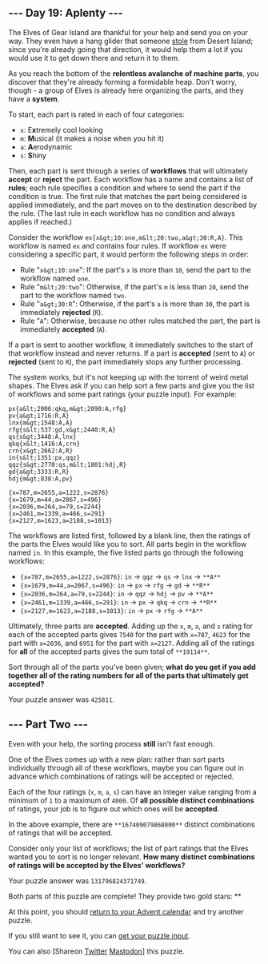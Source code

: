 
## --- Day 19: Aplenty ---

The Elves of Gear Island are thankful for your help and send you on your way. They even have a hang glider that someone [stole](9) from Desert Island; since you're already going that direction, it would help them a lot if you would use it to get down there and return it to them.

As you reach the bottom of the **relentless avalanche of machine parts**, you discover that they're already forming a formidable heap. Don't worry, though - a group of Elves is already here organizing the parts, and they have a **system**.

To start, each part is rated in each of four categories:

- `x`: E**x**tremely cool looking
- `m`: **M**usical (it makes a noise when you hit it)
- `a`: **A**erodynamic
- `s`: **S**hiny

Then, each part is sent through a series of **workflows** that will ultimately **accept** or **reject** the part. Each workflow has a name and contains a list of **rules**; each rule specifies a condition and where to send the part if the condition is true. The first rule that matches the part being considered is applied immediately, and the part moves on to the destination described by the rule. (The last rule in each workflow has no condition and always applies if reached.)

Consider the workflow `ex{x&gt;10:one,m&lt;20:two,a&gt;30:R,A}`. This workflow is named `ex` and contains four rules. If workflow `ex` were considering a specific part, it would perform the following steps in order:

- Rule "`x&gt;10:one`": If the part's `x` is more than `10`, send the part to the workflow named `one`.
- Rule "`m&lt;20:two`": Otherwise, if the part's `m` is less than `20`, send the part to the workflow named `two`.
- Rule "`a&gt;30:R`": Otherwise, if the part's `a` is more than `30`, the part is immediately **rejected** (`R`).
- Rule "`A`": Otherwise, because no other rules matched the part, the part is immediately **accepted** (`A`).

If a part is sent to another workflow, it immediately switches to the start of that workflow instead and never returns. If a part is **accepted** (sent to `A`) or **rejected** (sent to `R`), the part immediately stops any further processing.

The system works, but it's not keeping up with the torrent of weird metal shapes. The Elves ask if you can help sort a few parts and give you the list of workflows and some part ratings (your puzzle input). For example:

```
px{a&lt;2006:qkq,m&gt;2090:A,rfg}
pv{a&gt;1716:R,A}
lnx{m&gt;1548:A,A}
rfg{s&lt;537:gd,x&gt;2440:R,A}
qs{s&gt;3448:A,lnx}
qkq{x&lt;1416:A,crn}
crn{x&gt;2662:A,R}
in{s&lt;1351:px,qqz}
qqz{s&gt;2770:qs,m&lt;1801:hdj,R}
gd{a&gt;3333:R,R}
hdj{m&gt;838:A,pv}

{x=787,m=2655,a=1222,s=2876}
{x=1679,m=44,a=2067,s=496}
{x=2036,m=264,a=79,s=2244}
{x=2461,m=1339,a=466,s=291}
{x=2127,m=1623,a=2188,s=1013}

```

The workflows are listed first, followed by a blank line, then the ratings of the parts the Elves would like you to sort. All parts begin in the workflow named `in`. In this example, the five listed parts go through the following workflows:

- `{x=787,m=2655,a=1222,s=2876}`: `in` -&gt; `qqz` -&gt; `qs` -&gt; `lnx` -&gt; `**A**`
- `{x=1679,m=44,a=2067,s=496}`: `in` -&gt; `px` -&gt; `rfg` -&gt; `gd` -&gt; `**R**`
- `{x=2036,m=264,a=79,s=2244}`: `in` -&gt; `qqz` -&gt; `hdj` -&gt; `pv` -&gt; `**A**`
- `{x=2461,m=1339,a=466,s=291}`: `in` -&gt; `px` -&gt; `qkq` -&gt; `crn` -&gt; `**R**`
- `{x=2127,m=1623,a=2188,s=1013}`: `in` -&gt; `px` -&gt; `rfg` -&gt; `**A**`

Ultimately, three parts are **accepted**. Adding up the `x`, `m`, `a`, and `s` rating for each of the accepted parts gives `7540` for the part with `x=787`, `4623` for the part with `x=2036`, and `6951` for the part with `x=2127`. Adding all of the ratings for **all** of the accepted parts gives the sum total of `**19114**`.

Sort through all of the parts you've been given; **what do you get if you add together all of the rating numbers for all of the parts that ultimately get accepted?**

Your puzzle answer was `425811`.

## --- Part Two ---

Even with your help, the sorting process **still** isn't fast enough.

One of the Elves comes up with a new plan: rather than sort parts individually through all of these workflows, maybe you can figure out in advance which combinations of ratings will be accepted or rejected.

Each of the four ratings (`x`, `m`, `a`, `s`) can have an integer value ranging from a minimum of `1` to a maximum of `4000`. Of **all possible distinct combinations** of ratings, your job is to figure out which ones will be **accepted**.

In the above example, there are `**167409079868000**` distinct combinations of ratings that will be accepted.

Consider only your list of workflows; the list of part ratings that the Elves wanted you to sort is no longer relevant. **How many distinct combinations of ratings will be accepted by the Elves' workflows?**

Your puzzle answer was `131796824371749`.

Both parts of this puzzle are complete! They provide two gold stars: **

At this point, you should [return to your Advent calendar](/2023) and try another puzzle.

If you still want to see it, you can [get your puzzle input](19/input).

You can also [Shareon
  [Twitter](https://twitter.com/intent/tweet?text=I%27ve+completed+%22Aplenty%22+%2D+Day+19+%2D+Advent+of+Code+2023&amp;url=https%3A%2F%2Fadventofcode%2Ecom%2F2023%2Fday%2F19&amp;related=ericwastl&amp;hashtags=AdventOfCode)
[Mastodon](javascript:void(0);)] this puzzle.
